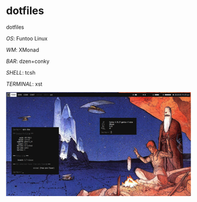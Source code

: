 # dotfiles
dotfiles

*OS*: Funtoo Linux

*WM*: XMonad

*BAR*: dzen+conky

*SHELL*: tcsh

*TERMINAL*: xst


![alt text](https://github.com/0xM4N/dotfiles/blob/master/print.jpg)
